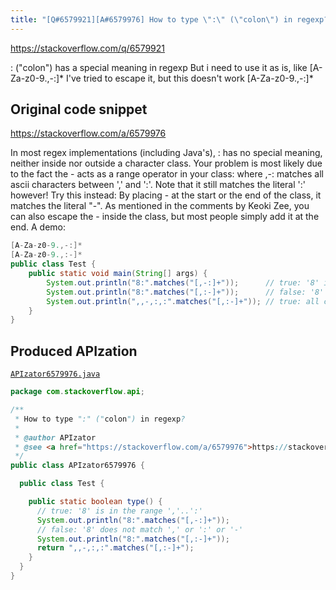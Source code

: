 ```yaml
---
title: "[Q#6579921][A#6579976] How to type \":\" (\"colon\") in regexp?"
---
```


https://stackoverflow.com/q/6579921

: ("colon") has a special meaning in regexp
But i need to use it as is, like [A-Za-z0-9.,-:]*
I've tried to escape it, but this doesn't work [A-Za-z0-9.,-\:]*



## Original code snippet

https://stackoverflow.com/a/6579976

In most regex implementations (including Java's), : has no special meaning, neither inside nor outside a character class.
Your problem is most likely due to the fact the - acts as a range operator in your class:
where ,-: matches all ascii characters between ',' and ':'. Note that it still matches the literal ':' however!
Try this instead:
By placing - at the start or the end of the class, it matches the literal "-". As mentioned in the comments by Keoki Zee, you can also escape the - inside the class, but most people simply add it at the end.
A demo:

```java
[A-Za-z0-9.,-:]*
[A-Za-z0-9.,:-]*
public class Test {
    public static void main(String[] args) {
        System.out.println("8:".matches("[,-:]+"));      // true: '8' is in the range ','..':'
        System.out.println("8:".matches("[,:-]+"));      // false: '8' does not match ',' or ':' or '-'
        System.out.println(",,-,:,:".matches("[,:-]+")); // true: all chars match ',' or ':' or '-'
    }
}
```

## Produced APIzation

[`APIzator6579976.java`](/data/search/java/APIzator6579976.java)

```java
package com.stackoverflow.api;

/**
 * How to type ":" ("colon") in regexp?
 *
 * @author APIzator
 * @see <a href="https://stackoverflow.com/a/6579976">https://stackoverflow.com/a/6579976</a>
 */
public class APIzator6579976 {

  public class Test {

    public static boolean type() {
      // true: '8' is in the range ','..':'
      System.out.println("8:".matches("[,-:]+"));
      // false: '8' does not match ',' or ':' or '-'
      System.out.println("8:".matches("[,:-]+"));
      return ",,-,:,:".matches("[,:-]+");
    }
  }
}
```
